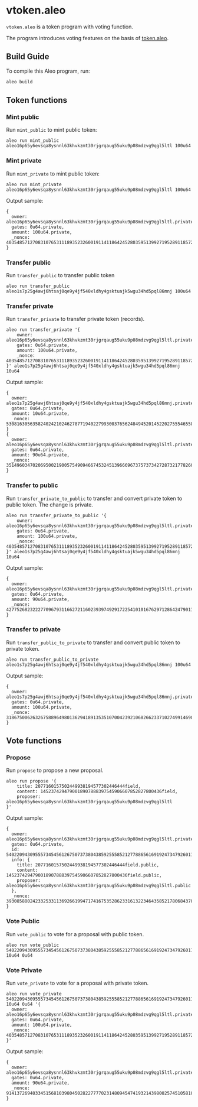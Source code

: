 # vtoken.aleo

`vtoken.aleo` is a token program with voting function.

The program introduces voting features on the basis of [token.aleo](https://github.com/AleoHQ/aleo/tree/testnet3/examples/token).

## Build Guide

To compile this Aleo program, run:
```bash
aleo build
```

## Token functions

### Mint public

Run `mint_public` to mint public token:
```
aleo run mint_public aleo16p65y6evsqa8ysnnl63khvkzmt30rjgrqaug55uku9p08mdzvg9qgl5ltl 100u64
```

### Mint private

Run `mint_private` to mint public token:
```
aleo run mint_private aleo16p65y6evsqa8ysnnl63khvkzmt30rjgrqaug55uku9p08mdzvg9qgl5ltl 100u64
```

Output sample:
```
{
  owner: aleo16p65y6evsqa8ysnnl63khvkzmt30rjgrqaug55uku9p08mdzvg9qgl5ltl.private,
  gates: 0u64.private,
  amount: 100u64.private,
  _nonce: 4035485712708310765311189352326001911411864245280359513992719528911857252742group.public
}
```

### Transfer public

Run `transfer_public` to transfer public token
```
aleo run transfer_public aleo1s7p25g4awj6htsaj0qe9y4jf540xldhy4gsktuajk5wgu34hd5pql86mnj 100u64
```

### Transfer private

Run `transfer_private` to transfer private token (records).
```
aleo run transfer_private '{
    owner: aleo16p65y6evsqa8ysnnl63khvkzmt30rjgrqaug55uku9p08mdzvg9qgl5ltl.private,
    gates: 0u64.private,
    amount: 100u64.private,
    _nonce: 4035485712708310765311189352326001911411864245280359513992719528911857252742group.public
}' aleo1s7p25g4awj6htsaj0qe9y4jf540xldhy4gsktuajk5wgu34hd5pql86mnj 10u64
```

Output sample:
```
{
  owner: aleo1s7p25g4awj6htsaj0qe9y4jf540xldhy4gsktuajk5wgu34hd5pql86mnj.private,
  gates: 0u64.private,
  amount: 10u64.private,
  _nonce: 5308163056358240242102462787719402279930037656248494520145220275554655853548group.public
}
{
  owner: aleo16p65y6evsqa8ysnnl63khvkzmt30rjgrqaug55uku9p08mdzvg9qgl5ltl.private,
  gates: 0u64.private,
  amount: 90u64.private,
  _nonce: 3514960347020695002190057549094667453245139666967375737342728732177826026481group.public
}
```

### Transfer to public

Run `transfer_private_to_public` to transfer and convert private token to public token. The change is private.
```
aleo run transfer_private_to_public '{
    owner: aleo16p65y6evsqa8ysnnl63khvkzmt30rjgrqaug55uku9p08mdzvg9qgl5ltl.private,
    gates: 0u64.private,
    amount: 100u64.private,
    _nonce: 4035485712708310765311189352326001911411864245280359513992719528911857252742group.public
}' aleo1s7p25g4awj6htsaj0qe9y4jf540xldhy4gsktuajk5wgu34hd5pql86mnj 10u64
```

Output sample:
```
{
  owner: aleo16p65y6evsqa8ysnnl63khvkzmt30rjgrqaug55uku9p08mdzvg9qgl5ltl.private,
  gates: 0u64.private,
  amount: 90u64.private,
  _nonce: 42775268232227709679311662721160239397492917225410101676297128642479011335group.public
}
```

### Transfer to private

Run `transfer_public_to_private` to transfer and convert public token to private token.
```
aleo run transfer_public_to_private aleo1s7p25g4awj6htsaj0qe9y4jf540xldhy4gsktuajk5wgu34hd5pql86mnj 100u64
```

Output sample:
```
{
  owner: aleo1s7p25g4awj6htsaj0qe9y4jf540xldhy4gsktuajk5wgu34hd5pql86mnj.private,
  gates: 0u64.private,
  amount: 100u64.private,
  _nonce: 3186750062632675889649801362941891353510700423921068266233710274991469076661group.public
}
```

## Vote functions

### Propose

Run `propose` to propose a new proposal.
```
aleo run propose '{
    title: 2077160157502449938194577302446444field,
    content: 1452374294790018907888397545906607852827800436field,
    proposer: aleo16p65y6evsqa8ysnnl63khvkzmt30rjgrqaug55uku9p08mdzvg9qgl5ltl
}'
```

Output sample:
```
{
  owner: aleo16p65y6evsqa8ysnnl63khvkzmt30rjgrqaug55uku9p08mdzvg9qgl5ltl.private,
  gates: 0u64.private,
  id: 5402209430955573454561267507373804385925558521277886561691924734792601164647field.public,
  info: {
    title: 2077160157502449938194577302446444field.public,
    content: 1452374294790018907888397545906607852827800436field.public,
    proposer: aleo16p65y6evsqa8ysnnl63khvkzmt30rjgrqaug55uku9p08mdzvg9qgl5ltl.public
  },
  _nonce: 3930858802423325331136926619947174167535286233161322346435852178068437001458group.public
}
```

### Vote Public

Run `vote_public` to vote for a proposal with public token.
```
aleo run vote_public 5402209430955573454561267507373804385925558521277886561691924734792601164647field 10u64 0u64
```

### Vote Private

Run `vote_private` to vote for a proposal with private token.

```
aleo run vote_private 5402209430955573454561267507373804385925558521277886561691924734792601164647field 10u64 0u64 '{
  owner: aleo16p65y6evsqa8ysnnl63khvkzmt30rjgrqaug55uku9p08mdzvg9qgl5ltl.private,
  gates: 0u64.private,
  amount: 100u64.private,
  _nonce: 4035485712708310765311189352326001911411864245280359513992719528911857252742group.public
}'
```

Output sample:
```
{
  owner: aleo16p65y6evsqa8ysnnl63khvkzmt30rjgrqaug55uku9p08mdzvg9qgl5ltl.private,
  gates: 0u64.private,
  amount: 90u64.private,
  _nonce: 914137269403345156810398045028227777023148094547419321439800257451058103256group.public
}
```